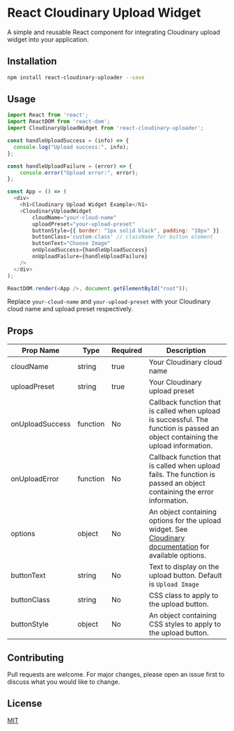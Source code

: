 # React Cloudinary Upload Widget

A simple and reusable React component for integrating Cloudinary upload widget into your application.

## Installation

```bash
npm install react-cloudinary-uploader --save

```

## Usage

```javascript
import React from 'react';
import ReactDOM from 'react-dom';
import CloudinaryUploadWidget from 'react-cloudinary-uploader';

const handleUploadSuccess = (info) => {
  console.log("Upload success:", info);
};

const handleUploadFailure = (error) => {
    console.error("Upload error:", error);
};

const App = () => (
  <div>
    <h1>Cloudinary Upload Widget Example</h1>
    <CloudinaryUploadWidget
        cloudName="your-cloud-name"
        uploadPreset="your-upload-preset"
        buttonStyle={{ border: "1px solid black", padding: "10px" }}
        buttonClass='custom-class' // className for button element
        buttonText="Choose Image"
        onUploadSuccess={handleUploadSuccess}
        onUploadFailure={handleUploadFailure}
    />
  </div>
);

ReactDOM.render(<App />, document.getElementById("root"));
```

Replace `your-cloud-name` and `your-upload-preset` with your Cloudinary cloud name and upload preset respectively.

## Props

| Prop Name | Type | Required | Description |
| --- | --- | --- | --- |
| cloudName | string | true | Your Cloudinary cloud name |
| uploadPreset | string | true | Your Cloudinary upload preset |
| onUploadSuccess | function | No | Callback function that is called when upload is successful. The function is passed an object containing the upload information. |
| onUploadError | function | No | Callback function that is called when upload fails. The function is passed an object containing the error information. |
| options | object | No | An object containing options for the upload widget. See [Cloudinary documentation](https://cloudinary.com/documentation/upload_widget#upload_widget_options) for available options. |
| buttonText | string | No | Text to display on the upload button. Default is `Upload Image` |
| buttonClass | string | No | CSS class to apply to the upload button.|
| buttonStyle | object | No | An object containing CSS styles to apply to the upload button. |


## Contributing

Pull requests are welcome. For major changes, please open an issue first to discuss what you would like to change.

## License

[MIT](https://choosealicense.com/licenses/mit/)

